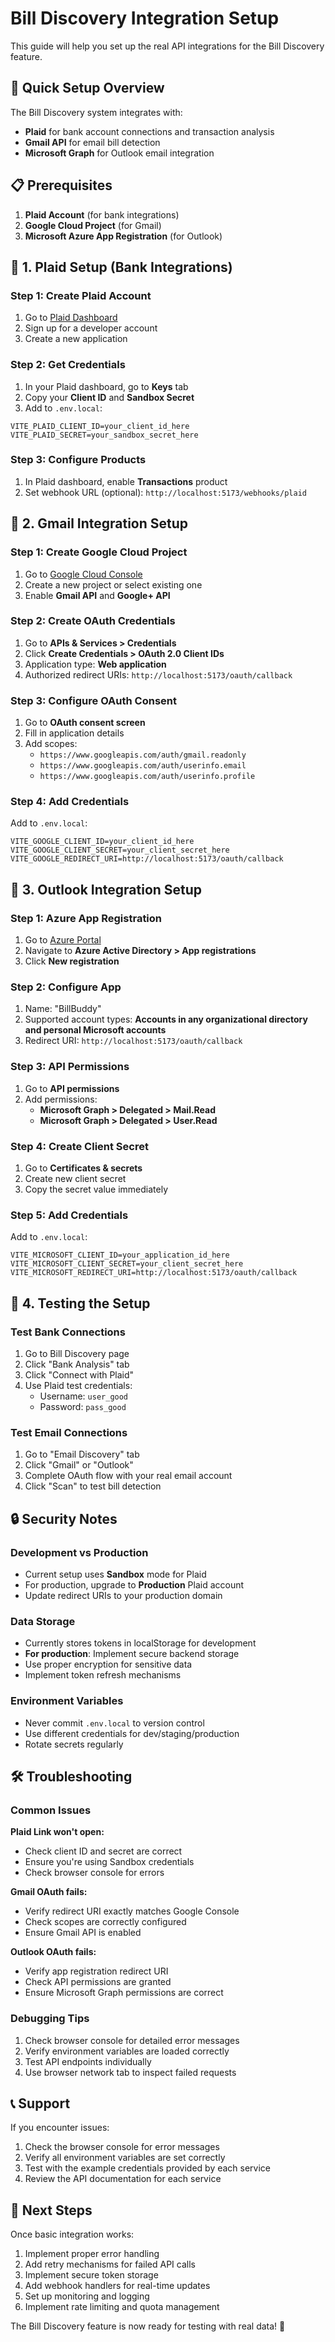 # Bill Discovery Integration Setup

This guide will help you set up the real API integrations for the Bill Discovery feature.

## 🔧 Quick Setup Overview

The Bill Discovery system integrates with:

- **Plaid** for bank account connections and transaction analysis
- **Gmail API** for email bill detection
- **Microsoft Graph** for Outlook email integration

## 📋 Prerequisites

1. **Plaid Account** (for bank integrations)
2. **Google Cloud Project** (for Gmail)
3. **Microsoft Azure App Registration** (for Outlook)

## 🏦 1. Plaid Setup (Bank Integrations)

### Step 1: Create Plaid Account

1. Go to [Plaid Dashboard](https://dashboard.plaid.com)
2. Sign up for a developer account
3. Create a new application

### Step 2: Get Credentials

1. In your Plaid dashboard, go to **Keys** tab
2. Copy your **Client ID** and **Sandbox Secret**
3. Add to `.env.local`:

```env
VITE_PLAID_CLIENT_ID=your_client_id_here
VITE_PLAID_SECRET=your_sandbox_secret_here
```

### Step 3: Configure Products

1. In Plaid dashboard, enable **Transactions** product
2. Set webhook URL (optional): `http://localhost:5173/webhooks/plaid`

## 📧 2. Gmail Integration Setup

### Step 1: Create Google Cloud Project

1. Go to [Google Cloud Console](https://console.cloud.google.com)
2. Create a new project or select existing one
3. Enable **Gmail API** and **Google+ API**

### Step 2: Create OAuth Credentials

1. Go to **APIs & Services > Credentials**
2. Click **Create Credentials > OAuth 2.0 Client IDs**
3. Application type: **Web application**
4. Authorized redirect URIs: `http://localhost:5173/oauth/callback`

### Step 3: Configure OAuth Consent

1. Go to **OAuth consent screen**
2. Fill in application details
3. Add scopes:
   - `https://www.googleapis.com/auth/gmail.readonly`
   - `https://www.googleapis.com/auth/userinfo.email`
   - `https://www.googleapis.com/auth/userinfo.profile`

### Step 4: Add Credentials

Add to `.env.local`:

```env
VITE_GOOGLE_CLIENT_ID=your_client_id_here
VITE_GOOGLE_CLIENT_SECRET=your_client_secret_here
VITE_GOOGLE_REDIRECT_URI=http://localhost:5173/oauth/callback
```

## 📮 3. Outlook Integration Setup

### Step 1: Azure App Registration

1. Go to [Azure Portal](https://portal.azure.com)
2. Navigate to **Azure Active Directory > App registrations**
3. Click **New registration**

### Step 2: Configure App

1. Name: "BillBuddy"
2. Supported account types: **Accounts in any organizational directory and personal Microsoft accounts**
3. Redirect URI: `http://localhost:5173/oauth/callback`

### Step 3: API Permissions

1. Go to **API permissions**
2. Add permissions:
   - **Microsoft Graph > Delegated > Mail.Read**
   - **Microsoft Graph > Delegated > User.Read**

### Step 4: Create Client Secret

1. Go to **Certificates & secrets**
2. Create new client secret
3. Copy the secret value immediately

### Step 5: Add Credentials

Add to `.env.local`:

```env
VITE_MICROSOFT_CLIENT_ID=your_application_id_here
VITE_MICROSOFT_CLIENT_SECRET=your_client_secret_here
VITE_MICROSOFT_REDIRECT_URI=http://localhost:5173/oauth/callback
```

## 🚀 4. Testing the Setup

### Test Bank Connections

1. Go to Bill Discovery page
2. Click "Bank Analysis" tab
3. Click "Connect with Plaid"
4. Use Plaid test credentials:
   - Username: `user_good`
   - Password: `pass_good`

### Test Email Connections

1. Go to "Email Discovery" tab
2. Click "Gmail" or "Outlook"
3. Complete OAuth flow with your real email account
4. Click "Scan" to test bill detection

## 🔒 Security Notes

### Development vs Production

- Current setup uses **Sandbox** mode for Plaid
- For production, upgrade to **Production** Plaid account
- Update redirect URIs to your production domain

### Data Storage

- Currently stores tokens in localStorage for development
- **For production**: Implement secure backend storage
- Use proper encryption for sensitive data
- Implement token refresh mechanisms

### Environment Variables

- Never commit `.env.local` to version control
- Use different credentials for dev/staging/production
- Rotate secrets regularly

## 🛠️ Troubleshooting

### Common Issues

**Plaid Link won't open:**

- Check client ID and secret are correct
- Ensure you're using Sandbox credentials
- Check browser console for errors

**Gmail OAuth fails:**

- Verify redirect URI exactly matches Google Console
- Check scopes are correctly configured
- Ensure Gmail API is enabled

**Outlook OAuth fails:**

- Verify app registration redirect URI
- Check API permissions are granted
- Ensure Microsoft Graph permissions are correct

### Debugging Tips

1. Check browser console for detailed error messages
2. Verify environment variables are loaded correctly
3. Test API endpoints individually
4. Use browser network tab to inspect failed requests

## 📞 Support

If you encounter issues:

1. Check the browser console for error messages
2. Verify all environment variables are set correctly
3. Test with the example credentials provided by each service
4. Review the API documentation for each service

## 🔄 Next Steps

Once basic integration works:

1. Implement proper error handling
2. Add retry mechanisms for failed API calls
3. Implement secure token storage
4. Add webhook handlers for real-time updates
5. Set up monitoring and logging
6. Implement rate limiting and quota management

The Bill Discovery feature is now ready for testing with real data! 🎉
